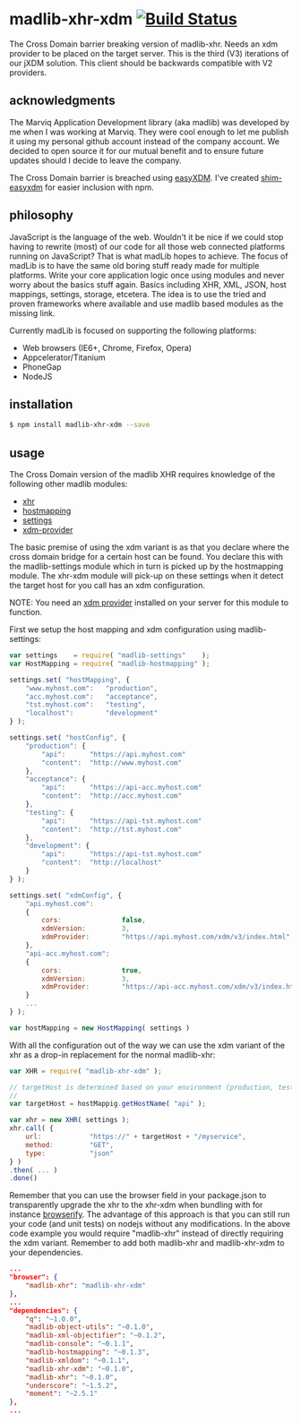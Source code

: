 # madlib-xhr-xdm [![Build Status](https://travis-ci.org/Qwerios/madlib-xhr-xdm.svg?branch=master)](https://travis-ci.org/Qwerios/madlib-xhr-xdm)
The Cross Domain barrier breaking version of madlib-xhr. Needs an xdm provider to be placed on the target server. This is the third (V3) iterations of our jXDM solution. This client should be backwards compatible with V2 providers.

## acknowledgments
The Marviq Application Development library (aka madlib) was developed by me when I was working at Marviq. They were cool enough to let me publish it using my personal github account instead of the company account. We decided to open source it for our mutual benefit and to ensure future updates should I decide to leave the company.

The Cross Domain barrier is breached using [easyXDM](https://github.com/oyvindkinsey/easyXDM). I've created [shim-easyxdm](https://github.com/Qwerios/madlib-shim-easyxdm) for easier inclusion with npm.


## philosophy
JavaScript is the language of the web. Wouldn't it be nice if we could stop having to rewrite (most) of our code for all those web connected platforms running on JavaScript? That is what madLib hopes to achieve. The focus of madLib is to have the same old boring stuff ready made for multiple platforms. Write your core application logic once using modules and never worry about the basics stuff again. Basics including XHR, XML, JSON, host mappings, settings, storage, etcetera. The idea is to use the tried and proven frameworks where available and use madlib based modules as the missing link.

Currently madLib is focused on supporting the following platforms:

* Web browsers (IE6+, Chrome, Firefox, Opera)
* Appcelerator/Titanium
* PhoneGap
* NodeJS


## installation
```bash
$ npm install madlib-xhr-xdm --save
```

## usage
The Cross Domain version of the madlib XHR requires knowledge of the following other madlib modules:
* [xhr](https://github.com/Qwerios/madlib-xhr)
* [hostmapping](https://github.com/Qwerios/madlib-hostmapping)
* [settings](https://github.com/Qwerios/madlib-settings)
* [xdm-provider](https://github.com/Qwerios/madlib-xdm-provider)

The basic premise of using the xdm variant is as that you declare where the cross domain bridge for a certain host can be found.
You declare this with the madlib-settings module which in turn is picked up by the hostmapping module. The xhr-xdm module will pick-up on these settings when it detect the target host for you call has an xdm configuration.

NOTE: You need an [xdm provider](https://github.com/Qwerios/madlib-xdm-provider) installed on your server for this module to function.

First we setup the host mapping and xdm configuration using madlib-settings:

```javascript
var settings    = require( "madlib-settings"    );
var HostMapping = require( "madlib-hostmapping" );

settings.set( "hostMapping", {
    "www.myhost.com":   "production",
    "acc.myhost.com":   "acceptance",
    "tst.myhost.com":   "testing",
    "localhost":        "development"
} );

settings.set( "hostConfig", {
    "production": {
        "api":      "https://api.myhost.com"
        "content":  "http://www.myhost.com"
    },
    "acceptance": {
        "api":      "https://api-acc.myhost.com"
        "content":  "http://acc.myhost.com"
    },
    "testing": {
        "api":      "https://api-tst.myhost.com"
        "content":  "http://tst.myhost.com"
    },
    "development": {
        "api":      "https://api-tst.myhost.com"
        "content":  "http://localhost"
    }
} );

settings.set( "xdmConfig", {
    "api.myhost.com":
    {
        cors:               false,
        xdmVersion:         3,
        xdmProvider:        "https://api.myhost.com/xdm/v3/index.html"
    },
    "api-acc.myhost.com":
    {
        cors:               true,
        xdmVersion:         3,
        xdmProvider:        "https://api-acc.myhost.com/xdm/v3/index.html"
    }
    ...
} );

var hostMapping = new HostMapping( settings )
```

With all the configuration out of the way we can use the xdm variant of the xhr as a drop-in replacement for the normal madlib-xhr:

```javascript
var XHR = require( "madlib-xhr-xdm" );

// targetHost is determined based on your environment (production, testing, etc)
//
var targetHost = hostMappig.getHostName( "api" );

var xhr = new XHR( settings );
xhr.call( {
    url:            "https://" + targetHost + "/myservice",
    method:         "GET",
    type:           "json"
} )
.then( ... )
.done()
```

Remember that you can use the browser field in your package.json to transparently upgrade the xhr to the xhr-xdm when bundling with for instance [browserify](http://browserify.org/).
The advantage of this approach is that you can still run your code (and unit tests) on nodejs without any modifications. In the above code example you would require "madlib-xhr" instead of directly requiring the xdm variant.
Remember to add both madlib-xhr and madlib-xhr-xdm to your dependencies.

```json
...
"browser": {
    "madlib-xhr": "madlib-xhr-xdm"
},
...
"dependencies": {
    "q": "~1.0.0",
    "madlib-object-utils": "~0.1.0",
    "madlib-xml-objectifier": "~0.1.2",
    "madlib-console": "~0.1.1",
    "madlib-hostmapping": "~0.1.3",
    "madlib-xmldom": "~0.1.1",
    "madlib-xhr-xdm": "~0.1.0",
    "madlib-xhr": "~0.1.0",
    "underscore": "~1.5.2",
    "moment": "~2.5.1"
},
...
```